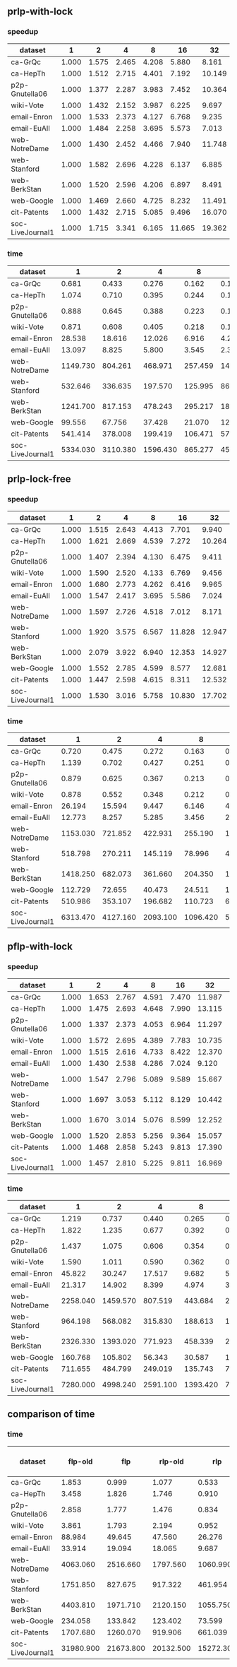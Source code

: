 
## prlp-with-lock

### speedup 

dataset | 1 | 2 | 4 | 8 | 16 | 32 | 56
--- | --- | --- | --- | --- | --- | --- | ---
ca-GrQc | 1.000 | 1.575 | 2.465 | 4.208 | 5.880 | 8.161 | 8.833
ca-HepTh | 1.000 | 1.512 | 2.715 | 4.401 | 7.192 | 10.149 | 10.831
p2p-Gnutella06 | 1.000 | 1.377 | 2.287 | 3.983 | 7.452 | 10.364 | 11.227
wiki-Vote | 1.000 | 1.432 | 2.152 | 3.987 | 6.225 | 9.697 | 8.725
email-Enron | 1.000 | 1.533 | 2.373 | 4.127 | 6.768 | 9.235 | 9.561
email-EuAll | 1.000 | 1.484 | 2.258 | 3.695 | 5.573 | 7.013 | 7.448
web-NotreDame | 1.000 | 1.430 | 2.452 | 4.466 | 7.940 | 11.748 | 11.699
web-Stanford | 1.000 | 1.582 | 2.696 | 4.228 | 6.137 | 6.885 | 6.994
web-BerkStan | 1.000 | 1.520 | 2.596 | 4.206 | 6.897 | 8.491 | 8.383
web-Google | 1.000 | 1.469 | 2.660 | 4.725 | 8.232 | 11.491 | 13.849
cit-Patents | 1.000 | 1.432 | 2.715 | 5.085 | 9.496 | 16.070 | 22.182
soc-LiveJournal1 | 1.000 | 1.715 | 3.341 | 6.165 | 11.665 | 19.362 | 24.143

### time 

dataset | 1 | 2 | 4 | 8 | 16 | 32 | 56
--- | --- | --- | --- | --- | --- | --- | ---
ca-GrQc | 0.681 | 0.433 | 0.276 | 0.162 | 0.116 | 0.083 | 0.077
ca-HepTh | 1.074 | 0.710 | 0.395 | 0.244 | 0.149 | 0.106 | 0.099
p2p-Gnutella06 | 0.888 | 0.645 | 0.388 | 0.223 | 0.119 | 0.086 | 0.079
wiki-Vote | 0.871 | 0.608 | 0.405 | 0.218 | 0.140 | 0.090 | 0.100
email-Enron | 28.538 | 18.616 | 12.026 | 6.916 | 4.216 | 3.090 | 2.985
email-EuAll | 13.097 | 8.825 | 5.800 | 3.545 | 2.350 | 1.867 | 1.759
web-NotreDame | 1149.730 | 804.261 | 468.971 | 257.459 | 144.808 | 97.868 | 98.274
web-Stanford | 532.646 | 336.635 | 197.570 | 125.995 | 86.794 | 77.366 | 76.163
web-BerkStan | 1241.700 | 817.153 | 478.243 | 295.217 | 180.041 | 146.236 | 148.118
web-Google | 99.556 | 67.756 | 37.428 | 21.070 | 12.094 | 8.664 | 7.189
cit-Patents | 541.414 | 378.008 | 199.419 | 106.471 | 57.015 | 33.692 | 24.408
soc-LiveJournal1 | 5334.030 | 3110.380 | 1596.430 | 865.277 | 457.258 | 275.486 | 220.931

## prlp-lock-free

### speedup 

dataset | 1 | 2 | 4 | 8 | 16 | 32 | 56
--- | --- | --- | --- | --- | --- | --- | ---
ca-GrQc | 1.000 | 1.515 | 2.643 | 4.413 | 7.701 | 9.940 | 7.906
ca-HepTh | 1.000 | 1.621 | 2.669 | 4.539 | 7.272 | 10.264 | 9.620
p2p-Gnutella06 | 1.000 | 1.407 | 2.394 | 4.130 | 6.475 | 9.411 | 9.209
wiki-Vote | 1.000 | 1.590 | 2.520 | 4.133 | 6.769 | 9.456 | 8.699
email-Enron | 1.000 | 1.680 | 2.773 | 4.262 | 6.416 | 9.965 | 9.933
email-EuAll | 1.000 | 1.547 | 2.417 | 3.695 | 5.586 | 7.024 | 6.928
web-NotreDame | 1.000 | 1.597 | 2.726 | 4.518 | 7.012 | 8.171 | 6.615
web-Stanford | 1.000 | 1.920 | 3.575 | 6.567 | 11.828 | 12.947 | 10.970
web-BerkStan | 1.000 | 2.079 | 3.922 | 6.940 | 12.353 | 14.927 | 11.503
web-Google | 1.000 | 1.552 | 2.785 | 4.599 | 8.577 | 12.681 | 12.857
cit-Patents | 1.000 | 1.447 | 2.598 | 4.615 | 8.311 | 12.532 | 14.649
soc-LiveJournal1 | 1.000 | 1.530 | 3.016 | 5.758 | 10.830 | 17.702 | 20.332

### time 

dataset | 1 | 2 | 4 | 8 | 16 | 32 | 56
--- | --- | --- | --- | --- | --- | --- | ---
ca-GrQc | 0.720 | 0.475 | 0.272 | 0.163 | 0.093 | 0.072 | 0.091
ca-HepTh | 1.139 | 0.702 | 0.427 | 0.251 | 0.157 | 0.111 | 0.118
p2p-Gnutella06 | 0.879 | 0.625 | 0.367 | 0.213 | 0.136 | 0.093 | 0.095
wiki-Vote | 0.878 | 0.552 | 0.348 | 0.212 | 0.130 | 0.093 | 0.101
email-Enron | 26.194 | 15.594 | 9.447 | 6.146 | 4.083 | 2.629 | 2.637
email-EuAll | 12.773 | 8.257 | 5.285 | 3.456 | 2.286 | 1.819 | 1.844
web-NotreDame | 1153.030 | 721.852 | 422.931 | 255.190 | 164.427 | 141.112 | 174.311
web-Stanford | 518.798 | 270.211 | 145.119 | 78.996 | 43.861 | 40.069 | 47.293
web-BerkStan | 1418.250 | 682.073 | 361.660 | 204.350 | 114.810 | 95.015 | 123.291
web-Google | 112.729 | 72.655 | 40.473 | 24.511 | 13.143 | 8.890 | 8.768
cit-Patents | 510.986 | 353.107 | 196.682 | 110.723 | 61.484 | 40.774 | 34.881
soc-LiveJournal1 | 6313.470 | 4127.160 | 2093.100 | 1096.420 | 582.973 | 356.651 | 310.522

## pflp-with-lock

### speedup 

dataset | 1 | 2 | 4 | 8 | 16 | 32 | 56
--- | --- | --- | --- | --- | --- | --- | ---
ca-GrQc | 1.000 | 1.653 | 2.767 | 4.591 | 7.470 | 11.987 | 12.675
ca-HepTh | 1.000 | 1.475 | 2.693 | 4.648 | 7.990 | 13.115 | 15.691
p2p-Gnutella06 | 1.000 | 1.337 | 2.373 | 4.053 | 6.964 | 11.297 | 13.978
wiki-Vote | 1.000 | 1.572 | 2.695 | 4.389 | 7.783 | 10.735 | 11.849
email-Enron | 1.000 | 1.515 | 2.616 | 4.733 | 8.422 | 12.370 | 13.229
email-EuAll | 1.000 | 1.430 | 2.538 | 4.286 | 7.024 | 9.120 | 9.706
web-NotreDame | 1.000 | 1.547 | 2.796 | 5.089 | 9.589 | 15.667 | 17.469
web-Stanford | 1.000 | 1.697 | 3.053 | 5.112 | 8.129 | 10.442 | 10.793
web-BerkStan | 1.000 | 1.670 | 3.014 | 5.076 | 8.599 | 12.252 | 12.537
web-Google | 1.000 | 1.520 | 2.853 | 5.256 | 9.364 | 15.057 | 15.703
cit-Patents | 1.000 | 1.468 | 2.858 | 5.243 | 9.813 | 17.390 | 22.028
soc-LiveJournal1 | 1.000 | 1.457 | 2.810 | 5.225 | 9.811 | 16.969 | 21.445

### time 

dataset | 1 | 2 | 4 | 8 | 16 | 32 | 56
--- | --- | --- | --- | --- | --- | --- | ---
ca-GrQc | 1.219 | 0.737 | 0.440 | 0.265 | 0.163 | 0.102 | 0.096
ca-HepTh | 1.822 | 1.235 | 0.677 | 0.392 | 0.228 | 0.139 | 0.116
p2p-Gnutella06 | 1.437 | 1.075 | 0.606 | 0.354 | 0.206 | 0.127 | 0.103
wiki-Vote | 1.590 | 1.011 | 0.590 | 0.362 | 0.204 | 0.148 | 0.134
email-Enron | 45.822 | 30.247 | 17.517 | 9.682 | 5.441 | 3.704 | 3.464
email-EuAll | 21.317 | 14.902 | 8.399 | 4.974 | 3.035 | 2.337 | 2.196
web-NotreDame | 2258.040 | 1459.570 | 807.519 | 443.684 | 235.474 | 144.125 | 129.263
web-Stanford | 964.198 | 568.082 | 315.830 | 188.613 | 118.609 | 92.342 | 89.337
web-BerkStan | 2326.330 | 1393.020 | 771.923 | 458.339 | 270.528 | 189.871 | 185.561
web-Google | 160.768 | 105.802 | 56.343 | 30.587 | 17.169 | 10.677 | 10.238
cit-Patents | 711.655 | 484.799 | 249.019 | 135.743 | 72.522 | 40.924 | 32.307
soc-LiveJournal1 | 7280.000 | 4998.240 | 2591.100 | 1393.420 | 742.021 | 429.014 | 339.472

## comparison of time

### time

dataset | flp-old | flp | rlp-old | rlp | prlp-with-lock | prlp-lock-free
--- | --- | --- | --- | --- | --- | ---
ca-GrQc | 1.853 | 0.999 | 1.077 | 0.533 | 0.077 | 0.072
ca-HepTh | 3.458 | 1.826 | 1.746 | 0.910 | 0.099 | 0.111
p2p-Gnutella06 | 2.858 | 1.777 | 1.476 | 0.834 | 0.079 | 0.093
wiki-Vote | 3.861 | 1.793 | 2.194 | 0.952 | 0.090 | 0.093
email-Enron | 88.984 | 49.645 | 47.560 | 26.276 | 2.985 | 2.629
email-EuAll | 33.914 | 19.094 | 18.065 | 9.687 | 1.759 | 1.819
web-NotreDame | 4063.060 | 2516.660 | 1797.560 | 1060.990 | 97.868 | 141.112
web-Stanford | 1751.850 | 827.675 | 917.322 | 461.954 | 76.163 | 40.069
web-BerkStan | 4403.810 | 1971.710 | 2120.150 | 1055.750 | 146.236 | 95.015
web-Google | 234.058 | 133.842 | 123.402 | 73.599 | 7.189 | 8.768
cit-Patents | 1707.680 | 1260.070 | 919.906 | 661.039 | 24.408 | 34.881
soc-LiveJournal1 | 31980.900 | 21673.800 | 20132.500 | 15272.300 | 220.931 | 310.522